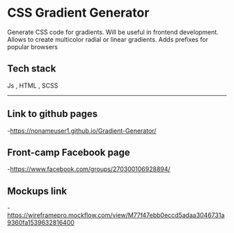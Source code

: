 # CSS Gradient Generator

Generate CSS code for gradients. Will be useful in frontend development. Allows to create multicolor radial or linear gradients. Adds prefixes for popular browsers


## Tech stack

Js , HTML , SCSS

---
## Link to github pages

-https://nonameuser1.github.io/Gradient-Generator/

## Front-camp Facebook page

-https://www.facebook.com/groups/270300106928894/

## Mockups link

-https://wireframepro.mockflow.com/view/M77f47ebb0eccd5adaa3046731a9360fa1539632816400 



